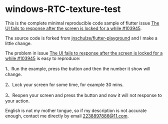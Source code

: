 # windows-RTC-texture-test
This is the complete minimal reproducible code sample of flutter issue [The UI fails to response after the screen is locked for a while #103945](https://github.com/flutter/flutter/issues/103945).

The source code is forked from [jnschulze/flutter-playground](https://github.com/jnschulze/flutter-playground) and I make a little change.

The problem in  issue [The UI fails to response after the screen is locked for a while #103945](https://github.com/flutter/flutter/issues/103945) is easy to reproduce: 

1、Run the example, press the button and then the number it show will change.

2、Lock your screen for some time, for example 30 mins.

3、Reopen your screen and press the button and now it will not response to your action.

English is not my mother tongue, so if my description is not accurate enough, contact me directly by email 2238897886@11.com.
